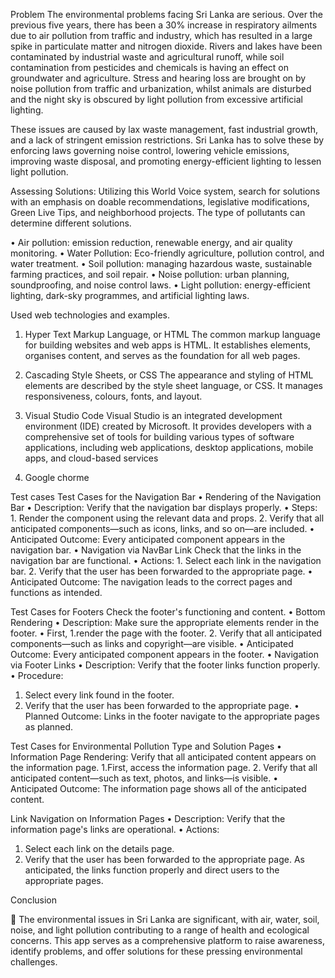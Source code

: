 Problem
The environmental problems facing Sri Lanka are serious. Over the previous five years, there has been a 30% increase in respiratory ailments due to air pollution from traffic and industry, which has resulted in a large spike in particulate matter and nitrogen dioxide. Rivers and lakes have been contaminated by industrial waste and agricultural runoff, while soil contamination from pesticides and chemicals is having an effect on groundwater and agriculture. Stress and hearing loss are brought on by noise pollution from traffic and urbanization, whilst animals are disturbed and the night sky is obscured by light pollution from excessive artificial lighting.

These issues are caused by lax waste management, fast industrial growth, and a lack of stringent emission restrictions. Sri Lanka has to solve these by enforcing laws governing noise control, lowering vehicle emissions, improving waste disposal, and promoting energy-efficient lighting to lessen light pollution.

Assessing Solutions: Utilizing this World Voice system, search for solutions with an emphasis on doable recommendations, legislative modifications, Green Live Tips, and neighborhood projects. The type of pollutants can determine different solutions.

• Air pollution: emission reduction, renewable energy, and air quality monitoring. 
• Water Pollution: Eco-friendly agriculture, pollution control, and water treatment. 
• Soil pollution: managing hazardous waste, sustainable farming practices, and soil repair. 
• Noise pollution: urban planning, soundproofing, and noise control laws. 
• Light pollution: energy-efficient lighting, dark-sky programmes, and artificial lighting laws. 

Used web technologies and examples.

1.	Hyper Text Markup Language, or HTML 
	The common markup language for building websites and web apps is HTML. It 	establishes elements, organises content, and serves as the foundation for all web pages.

2.	Cascading Style Sheets, or CSS 
	The appearance and styling of HTML elements are described by the style sheet 	language, or CSS. It manages responsiveness, colours, fonts, and layout. 

3. Visual Studio Code
Visual Studio is an integrated development environment (IDE) created by Microsoft. It provides developers with a comprehensive set of tools for building various types of software applications, including web applications, desktop applications, mobile apps, and cloud-based services

4. Google chorme

Test cases
Test Cases for the Navigation Bar 
• Rendering of the Navigation Bar 
• Description: Verify that the navigation bar displays properly. 
• Steps: 
         1. Render the component using the relevant data and props. 
     2. Verify that all anticipated components—such as icons, links, and so on—are included. 
  • Anticipated Outcome: Every anticipated component appears in the navigation bar. 
   • Navigation via NavBar Link Check that the links in the navigation bar are functional. 
• Actions: 
              1. Select each link in the navigation bar. 
          2. Verify that the user has been forwarded to the appropriate page. 
• Anticipated Outcome: The navigation leads to the correct pages and functions as intended. 

Test Cases for Footers 
Check the footer's functioning and content.
• Bottom Rendering 
• Description: Make sure the appropriate elements render in the footer. 
• First, 
  1.render the page with the footer. 
  2. Verify that all anticipated components—such as links and copyright—are visible. 
• Anticipated Outcome: Every anticipated component appears in the footer. 
• Navigation via Footer Links 
• Description: Verify that the footer links function properly.
• Procedure: 

1. Select every link found in the footer. 
2. Verify that the user has been forwarded to the appropriate page. 
• Planned Outcome: Links in the footer navigate to the appropriate pages as planned. 

Test Cases for Environmental Pollution Type and Solution Pages 
• Information Page Rendering: Verify that all anticipated content appears on the information page. 
1.First, access the information page. 
2. Verify that all anticipated content—such as text, photos, and links—is visible. 
• Anticipated Outcome: The information page shows all of the anticipated content. 

Link Navigation on Information Pages
• Description: Verify that the information page's links are operational. 
• Actions: 
1. Select each link on the details page. 
2. Verify that the user has been forwarded to the appropriate page. 
As anticipated, the links function properly and direct users to the appropriate pages. 

Conclusion

	The environmental issues in Sri Lanka are significant, with air, water, soil, noise, and light pollution contributing to a range of health and ecological concerns. This app serves as a comprehensive platform to raise awareness, identify problems, and offer solutions for these pressing environmental challenges.




